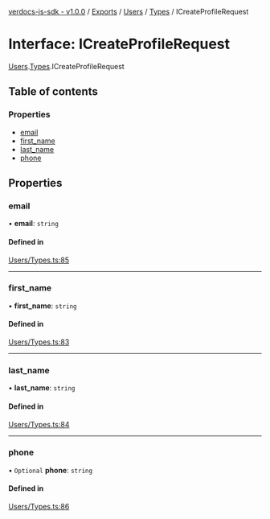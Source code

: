 [verdocs-js-sdk - v1.0.0](../README.md) / [Exports](../modules.md) / [Users](../modules/Users.md) / [Types](../modules/Users.Types.md) / ICreateProfileRequest

# Interface: ICreateProfileRequest

[Users](../modules/Users.md).[Types](../modules/Users.Types.md).ICreateProfileRequest

## Table of contents

### Properties

- [email](Users.Types.ICreateProfileRequest.md#email)
- [first_name](Users.Types.ICreateProfileRequest.md#first_name)
- [last_name](Users.Types.ICreateProfileRequest.md#last_name)
- [phone](Users.Types.ICreateProfileRequest.md#phone)

## Properties

### email

• **email**: `string`

#### Defined in

[Users/Types.ts:85](https://github.com/Verdocs/js-sdk/blob/cfc4bfe/src/Users/Types.ts#L85)

___

### first\_name

• **first\_name**: `string`

#### Defined in

[Users/Types.ts:83](https://github.com/Verdocs/js-sdk/blob/cfc4bfe/src/Users/Types.ts#L83)

___

### last\_name

• **last\_name**: `string`

#### Defined in

[Users/Types.ts:84](https://github.com/Verdocs/js-sdk/blob/cfc4bfe/src/Users/Types.ts#L84)

___

### phone

• `Optional` **phone**: `string`

#### Defined in

[Users/Types.ts:86](https://github.com/Verdocs/js-sdk/blob/cfc4bfe/src/Users/Types.ts#L86)
